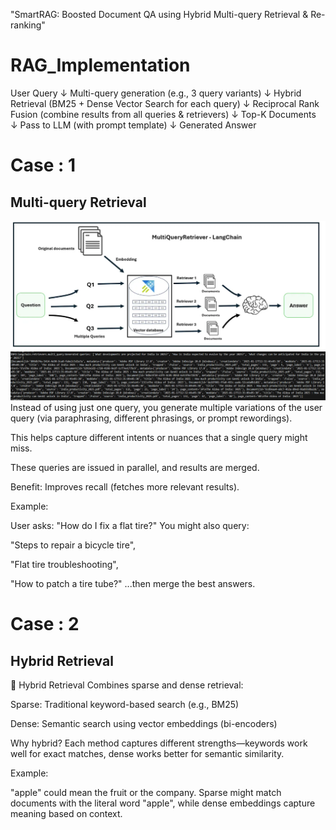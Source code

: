 
"SmartRAG: Boosted Document QA using Hybrid Multi-query Retrieval &amp; Re-ranking"

# RAG_Implementation

User Query
   ↓
Multi-query generation (e.g., 3 query variants)
   ↓
Hybrid Retrieval (BM25 + Dense Vector Search for each query)
   ↓
Reciprocal Rank Fusion (combine results from all queries & retrievers)
   ↓
Top-K Documents
   ↓
Pass to LLM (with prompt template)
   ↓
Generated Answer


# Case : 1

## Multi-query Retrieval

![alt text](image.png)
![alt text](image-1.png)
Instead of using just one query, you generate multiple variations of the user query (via paraphrasing, different phrasings, or prompt rewordings).

This helps capture different intents or nuances that a single query might miss.

These queries are issued in parallel, and results are merged.

Benefit: Improves recall (fetches more relevant results).

Example:

User asks: "How do I fix a flat tire?"
You might also query:

"Steps to repair a bicycle tire",

"Flat tire troubleshooting",

"How to patch a tire tube?"
...then merge the best answers.

# Case : 2

## Hybrid Retrieval

🧪 Hybrid Retrieval
Combines sparse and dense retrieval:

Sparse: Traditional keyword-based search (e.g., BM25)

Dense: Semantic search using vector embeddings (bi-encoders)

Why hybrid? Each method captures different strengths—keywords work well for exact matches, dense works better for semantic similarity.

Example:

"apple" could mean the fruit or the company. Sparse might match documents with the literal word "apple", while dense embeddings capture meaning based on context.